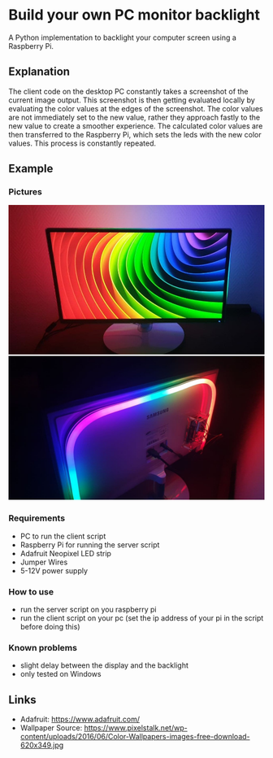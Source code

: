 # Build your own PC monitor backlight
A Python implementation to backlight your computer screen using a Raspberry Pi.

## Explanation
The client code on the desktop PC constantly takes a screenshot of the current image output. 
This screenshot is then getting evaluated locally by evaluating the color values at the edges of the screenshot.
The color values are not immediately set to the new value, rather they approach fastly to the new value to create a smoother experience. 
The calculated color values are then transferred to the Raspberry Pi, which sets the leds with the new color values. 
This process is constantly repeated.

## Example
### Pictures
![Example2](img/example2.jpg)
![Example1](img/example1.jpg)

### Requirements
* PC to run the client script
* Raspberry Pi for running the server script
* Adafruit Neopixel LED strip
* Jumper Wires
* 5-12V power supply

### How to use
* run the server script on you raspberry pi
* run the client script on your pc (set the ip address of your pi in the script before doing this)

### Known problems
* slight delay between the display and the backlight
* only tested on Windows

## Links
* Adafruit: https://www.adafruit.com/
* Wallpaper Source: https://www.pixelstalk.net/wp-content/uploads/2016/06/Color-Wallpapers-images-free-download-620x349.jpg